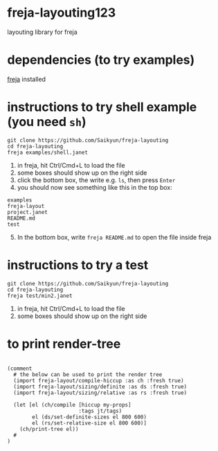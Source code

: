 # freja-layouting123
layouting library for freja

# dependencies (to try examples)

[freja](https://github.com/Saikyun/freja) installed



# instructions to try shell example (you need `sh`)


```
git clone https://github.com/Saikyun/freja-layouting
cd freja-layouting
freja examples/shell.janet
```

1. in freja, hit Ctrl/Cmd+L to load the file
2. some boxes should show up on the right side
3. click the bottom box, the write e.g. `ls`, then press `Enter`
4. you should now see something like this in the top box:
```
examples
freja-layout
project.janet
README.md
test
```
5. In the bottom box, write `freja README.md` to open the file inside freja



# instructions to try a test

```
git clone https://github.com/Saikyun/freja-layouting
cd freja-layouting
freja test/min2.janet
```

1. in freja, hit Ctrl/Cmd+L to load the file
2. some boxes should show up on the right side

# to print render-tree
```

(comment
  # the below can be used to print the render tree
  (import freja-layout/compile-hiccup :as ch :fresh true)
  (import freja-layout/sizing/definite :as ds :fresh true)
  (import freja-layout/sizing/relative :as rs :fresh true)

  (let [el (ch/compile [hiccup my-props]
                       :tags jt/tags)
        el (ds/set-definite-sizes el 800 600)
        el (rs/set-relative-size el 800 600)]
    (ch/print-tree el))
  #
)
```
